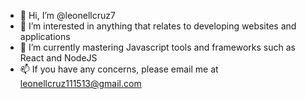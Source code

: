 - 👋 Hi, I’m @leonellcruz7
- 👀 I’m interested in anything that relates to developing websites and applications
- 🌱 I’m currently mastering Javascript tools and frameworks such as React and NodeJS
- 📫 If you have any concerns, please email me at leonellcruz111513@gmail.com
